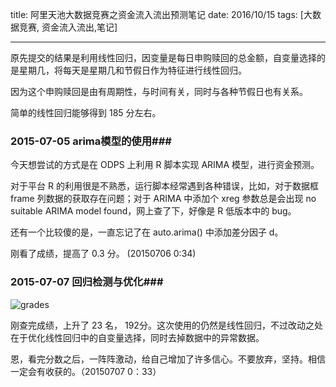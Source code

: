 title: 阿里天池大数据竞赛之资金流入流出预测笔记
date: 2016/10/15
tags: [大数据竞赛, 资金流入流出,笔记]

---



原先提交的结果是利用线性回归，因变量是每日申购赎回的总金额，自变量选择的是星期几，将每天是星期几和节假日作为特征进行线性回归。

因为这个申购赎回是由有周期性，与时间有关，同时与各种节假日也有关系。

简单的线性回归能够得到 185 分左右。

<!-- more -->

### 2015-07-05 arima模型的使用###
今天想尝试的方式是在 ODPS 上利用 R 脚本实现 ARIMA 模型，进行资金预测。

对于平台 R 的利用很是不熟悉，运行脚本经常遇到各种错误，比如，对于数据框 frame 列数据的获取存在问题；对于 ARIMA 中添加个 xreg 参数总是会出现 no suitable ARIMA model found，网上查了下，好像是 R 低版本中的 bug。

还有一个比较傻的是，一直忘记了在 auto.arima() 中添加差分因子 d。

刚看了成绩，提高了 0.3 分。 (20150706 0:34)


### 2015-07-07 回归检测与优化###

![grades](/images/record.png)

刚查完成绩，上升了 23 名， 192分。这次使用的仍然是线性回归，不过改动之处在于优化线性回归中的自变量选择，同时去掉数据中的异常数据。

恩，看完分数之后，一阵阵激动，给自己增加了许多信心。不要放弃，坚持。相信一定会有收获的。（20150707 0：33）
